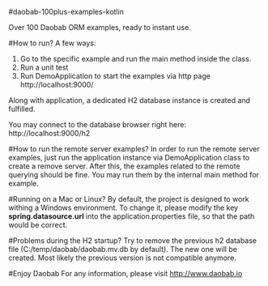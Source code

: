 #daobab-100plus-examples-kotlin

Over 100 Daobab ORM examples, ready to instant use.

#How to run?
A few ways:
1. Go to the specific example and run the main method inside the class.
2. Run a unit test
3. Run DemoApplication to start the examples via http page http://localhost:9000/

Along with application, a dedicated H2 database instance is created and fulfilled.

You may connect to the database browser right here: http://localhost:9000/h2

#How to run the remote server examples?
In order to run the remote server examples, just run the application instance via DemoApplication class to create a remove server.
After this, the examples related to the remote querying should be fine.
You may run them by the internal main method for example.

#Running on a Mac or Linux?
By default, the project is designed to work withing a Windows environment.
To change it, please modify the key <b>spring.datasource.url</b> into the application.properties file, so that the path would be correct.

#Problems during the H2 startup?
Try to remove the previous h2 database file (C:/temp/daobab/daobab.mv.db by default).
The new one will be created. Most likely the previous version is not compatible anymore.

#Enjoy Daobab
For any information, please visit http://www.daobab.io
